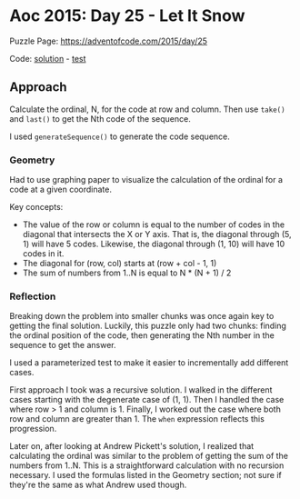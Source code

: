 # Aoc 2015: Day 25 - Let It Snow

Puzzle Page: https://adventofcode.com/2015/day/25

Code: [solution](Day25.kt) - [test](../../../../../../test/kotlin/lacar/junilu/aoc2015/day25/Day25Test.kt)

## Approach 

Calculate the ordinal, N, for the code at row and column. Then use `take()` and `last()` to get the Nth code of the sequence.

I used `generateSequence()` to generate the code sequence.

### Geometry

Had to use graphing paper to visualize the calculation of the ordinal for a code at a given coordinate.

Key concepts:
- The value of the row or column is equal to the number of codes in the diagonal that intersects the X or Y axis. That is, the diagonal through (5, 1) will have 5 codes. Likewise, the diagonal through (1, 10) will have 10 codes in it.
- The diagonal for (row, col) starts at (row + col - 1, 1) 
- The sum of numbers from 1..N is equal to N * (N + 1) / 2

### Reflection

Breaking down the problem into smaller chunks was once again key to getting the final solution. Luckily, this puzzle only had two chunks: finding the ordinal position of the code, then generating the Nth number in the sequence to get the answer. 

I used a parameterized test to make it easier to incrementally add different cases.

First approach I took was a recursive solution. I walked in the different cases starting with the degenerate case of (1, 1). Then I handled the case where row > 1 and column is 1. Finally, I worked out the case where both row and column are greater than 1. The `when` expression reflects this progression.

Later on, after looking at Andrew Pickett's solution, I realized that calculating the ordinal was similar to the problem of getting the sum of the numbers from 1..N. This is a straightforward calculation with no recursion necessary. I used the formulas listed in the Geometry section; not sure if they're the same as what Andrew used though.